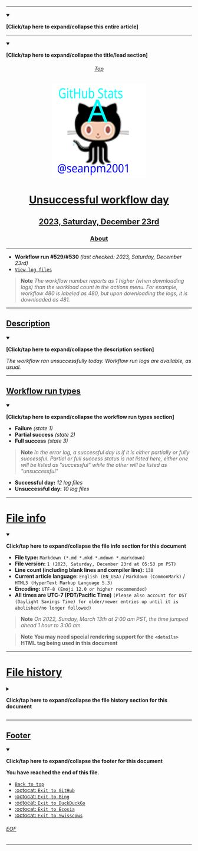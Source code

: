 
***

<details open><summary><p><b>[Click/tap here to expand/collapse this entire article]</b></p></summary>

---

<details open><summary><p><b>[Click/tap here to expand/collapse the title/lead section]</b></p></summary>

<div align="center">
    <H6 id="Top"><a href="#Top">Top</a></H6>
    <img alt="GitHub Stats A logo failed to load. Click/tap here to attempt to view it" src="/GitHub_Stats_A_Logo_V1.svg" title="GitHub Stats A logo" width="256" height="256" class="center"/>
    <H1 id="Title"><a href="#Title">Unsuccessful workflow day</a></H1> <!-- TODO: This line should be updated daily/when needed !-->
    <H2 id="Date-of-run"><a href="#Date-of-run">2023, Saturday, December 23rd</a></H2> <!-- TODO: This line should be updated daily !-->
    <H3 id="About"><a href="#About">About</a></H3>
</div>

---

- **Workflow run #529/#530** _(last checked: 2023, Saturday, December 23rd)_ <!-- TODO: This line should be updated daily !-->
- [`View log files`](/ErrorLog/2023/12_December/23/logs_530/) <!-- TODO: This line should be updated daily TODO: DON'T FORGET TO UPDATE THE DAY OF MONTH SLOT !-->

> **Note** _The workflow number reports as 1 higher (when downloading logs) than the workload count in the actions menu. For example, workflow 480 is labeled as 480, but upon downloading the logs, it is downloaded as 481._

</details> <!-- End of title/lead section !-->

---

## [Description](#Description)

<details open><summary><p><b>[Click/tap here to expand/collapse the description section]</b></p></summary>

_The workflow ran unsuccessfully today. Workflow run logs are available, as usual._ <!-- TODO: This line should be updated daily/when needed !-->

</details> <!-- End of description section !-->

---

## [Workflow run types](#Workflow-run-types)

<details open><summary><p><b>[Click/tap here to expand/collapse the workflow run types section]</b></p></summary>

- **Failure** _(state 1)_
- **Partial success** _(state 2)_
- **Full success** _(state 3)_

> **Note** _In the error log, a successful day is if it is either partially or fully successful. Partial or full success status is not listed here, either one will be listed as "successful" while the other will be listed as "unsuccessful"_

- **Successful day:** _12 log files_
- **Unsuccessful day:** _10 log files_

</details> <!-- End of workflow run types section !-->

***

# [File info](#File-info)

<details open><summary><p lang="en"><b>Click/tap here to expand/collapse the file info section for this document</b></p></summary>

- **File type:** `Markdown (*.md *.mkd *.mdown *.markdown)`
- **File version:** `1 (2023, Saturday, December 23rd at 05:53 pm PST)` <!-- TODO:This line should be updated daily !-->
- **Line count (including blank lines and compiler line):** `130`
- **Current article language:** `English (EN_USA)` / `Markdown (CommonMark)` / `HTML5 (HyperText Markup Language 5.3)`
- **Encoding:** `UTF-8 (Emoji 12.0 or higher recommended)`
- **All times are UTC-7 (PDT/Pacific Time)** `(Please also account for DST (Daylight Savings Time) for older/newer entries up until it is abolished/no longer followed)`

> **Note** _On 2022, Sunday, March 13th at 2:00 am PST, the time jumped ahead 1 hour to 3:00 am._

> **Note** **You may need special rendering support for the `<details>` HTML tag being used in this document**

</details> <!-- End of file info section !-->

***

# [File history](#File-history)

<details><summary><p lang="en"><b>Click/tap here to expand/collapse the file history section for this document</b></p></summary>

<details open><summary><H2 lang="en" id="Version1"><b>Version 1 (2023, Saturday, December 23rd at 05:53 pm PST)</b></H2></summary> <!-- TODO: This line should be updated daily !-->

**This version was made by:** [`@seanpm2001`](https://github.com/seanpm2001/)

> **Note** _I broke my streak yesterday. Continuing for 1 consecutive day._ <!-- This line should be updated daily !-->

> Changes:

- [x] Started the file
- [x] Added the `Title/lead` section
- [x] Added the `Description` section
- [x] Added the `Workflow run types` section
- [x] Added the `File Info` section
- - [x] Added the file type
- - [x] Added the file version
- - [x] Added the line count
- - [x] Added the language
- - [x] Added the encoding
- - [x] Added the DST warning
- - [x] Added the special rendering note
- [x] Added the `File History` section
- - [x] Added an entry for version 1
- [x] Added the `Footer` section
- [ ] No other changes in version 1

</details> <!-- End of file history version 1 entry !-->

</details> <!-- End of file history section !-->

***

## [Footer](#Footer)

<details open><summary><p lang="en"><b>Click/tap here to expand/collapse the footer for this document</b></p></summary>

**You have reached the end of this file.**

- [`Back to top`](#Top)
- [:octocat: `Exit to GitHub`](https://github.com/)
- [:octocat: `Exit to Bing`](https://bing.com/)
- [:octocat: `Exit to DuckDuckGo`](https://duckduckgo.com/)
- [:octocat: `Exit to Ecosia`](https://ecosia.org/)
- [:octocat: `Exit to Swisscows`](https://swisscows.com/)

###### [EOF](#EOF)

</details> <!-- End of footer section !-->

</details> <!-- End of article !-->

***
